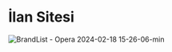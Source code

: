 # İlan Sitesi

![BrandList - Opera 2024-02-18 15-26-06-min](https://github.com/Burakyilmam/IlanSitesi/assets/61635780/fd7f3826-d471-4ff2-a973-c0f487f306ed)
